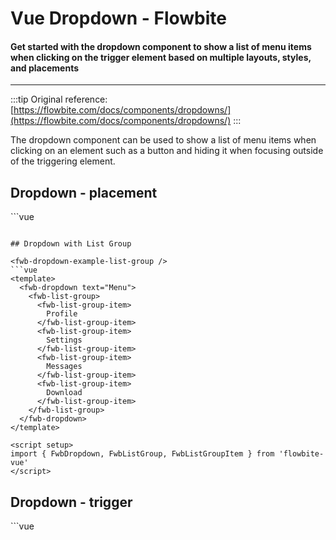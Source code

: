 <script setup>
import FwbDropdownExamplePlacement from './dropdown/examples/FwbDropdownExamplePlacement.vue'
import FwbDropdownExampleListGroup from './dropdown/examples/FwbDropdownExampleListGroup.vue'
import FwbDropdownExampleTrigger from './dropdown/examples/FwbDropdownExampleTrigger.vue'
</script>

# Vue Dropdown - Flowbite

#### Get started with the dropdown component to show a list of menu items when clicking on the trigger element based on multiple layouts, styles, and placements

---

:::tip
Original reference: [https://flowbite.com/docs/components/dropdowns/](https://flowbite.com/docs/components/dropdowns/)
:::

The dropdown component can be used to show a list of menu items when clicking on an element such as a button and hiding it when focusing outside of the triggering element.

## Dropdown - placement

<fwb-dropdown-example-placement />
```vue
<template>
  <fwb-dropdown text="Bottom">
    <p class="p-2">Dropdown content here</p>
  </fwb-dropdown>
  <fwb-dropdown placement="top" text="Top">
    <p class="p-2">Dropdown content here</p>
  </fwb-dropdown>
  <fwb-dropdown placement="right" text="Right">
    <p class="p-2">Dropdown content here</p>
  </fwb-dropdown>
  <fwb-dropdown placement="left" text="Left">
    <p class="p-2">Dropdown content here</p>
  </fwb-dropdown>
</template>

<script setup>
import { FwbDropdown } from 'flowbite-vue'
</script>
```

## Dropdown with List Group

<fwb-dropdown-example-list-group />
```vue
<template>
  <fwb-dropdown text="Menu">
    <fwb-list-group>
      <fwb-list-group-item>
        Profile
      </fwb-list-group-item>
      <fwb-list-group-item>
        Settings
      </fwb-list-group-item>
      <fwb-list-group-item>
        Messages
      </fwb-list-group-item>
      <fwb-list-group-item>
        Download
      </fwb-list-group-item>
    </fwb-list-group>
  </fwb-dropdown>
</template>

<script setup>
import { FwbDropdown, FwbListGroup, FwbListGroupItem } from 'flowbite-vue'
</script>
```

## Dropdown - trigger

<fwb-dropdown-example-trigger />
```vue
<template>
  <fwb-dropdown>
    <template #trigger>
      <span>Custom Trigger Element</span>
    </template>
    <fwb-list-group>
      <fwb-list-group-item>
        Profile
      </fwb-list-group-item>
      <fwb-list-group-item>
        Settings
      </fwb-list-group-item>
      <fwb-list-group-item>
        Messages
      </fwb-list-group-item>
      <fwb-list-group-item>
        Download
      </fwb-list-group-item>
    </fwb-list-group>
  </fwb-dropdown>
</template>

<script setup>
import { FwbDropdown, FwbListGroup, FwbListGroupItem } from 'flowbite-vue'
</script>
```
